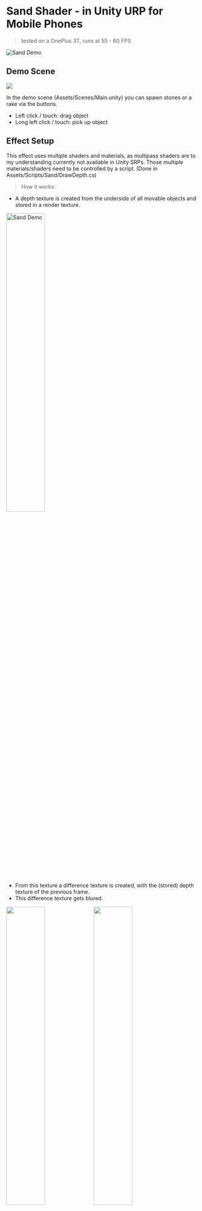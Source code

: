 


# Sand Shader - in Unity URP for Mobile Phones

> tested on a OnePlus 3T, runs at 55 - 60 FPS

<img src="https://github.com/TheodorKnab/Sand-Shader-Unity-URP-for-Mobile/blob/master/Documentation/Sand_Texture_Example.png" title="Sand Demo" alt="Sand Demo">


## Demo Scene
![](https://github.com/TheodorKnab/Sand-Shader-Unity-URP-for-Mobile/blob/master/Documentation/Sand_Demo.gif)

In the demo scene (Assets/Scenes/Main.unity) you can spawn stones or a rake via the buttons. 
* Left click / touch: drag object
* Long left click / touch: pick up object

## Effect Setup
This effect uses multiple shaders and materials, as multipass shaders are to my understanding currently not available in Unity SRPs.
Those multiple materials/shaders need to be controlled by a script. (Done in Assets/Scripts/Sand/DrawDepth.cs)
> How it works:

* A depth texture is created from the underside of all movable objects and stored in a render texture.

<img src="https://github.com/TheodorKnab/Sand-Shader-Unity-URP-for-Mobile/blob/master/Documentation/Depth_Texture.png" title="Sand Demo" alt="Sand Demo" width=45%>

* From this texture a difference texture is created, with the (stored) depth texture of the previous frame.
* This difference texture gets blured.

<img src='https://github.com/TheodorKnab/Sand-Shader-Unity-URP-for-Mobile/blob/master/Documentation/Difference_Texture.png' width=45%> <img src='https://github.com/TheodorKnab/Sand-Shader-Unity-URP-for-Mobile/blob/master/Documentation/Difference_Texture_blured.png' width = 45%>


* The blured difference texture now gets subtracted from the existing **sand depth texture**.
* The depth texture from the beginning gets added to the **sand depth texture**. 

**This texture is saved as the new sand depth texture.**

* The texture gets blured again. This texture is then used by the actual sand shader.

<img src='https://github.com/TheodorKnab/Sand-Shader-Unity-URP-for-Mobile/blob/master/Documentation/Depth_Texture_processed.png' width=45%> <img src='https://github.com/TheodorKnab/Sand-Shader-Unity-URP-for-Mobile/blob/master/Documentation/Depth_Texture_processed_blured.png' width=45%>

* The actual sand shader uses the depth map to modify the **normals** of the material. No actual displacement of the geometry happens. 
<img src="https://github.com/TheodorKnab/Sand-Shader-Unity-URP-for-Mobile/blob/master/Documentation/Sand_Texture_Example.png">

## License

[![License](http://img.shields.io/:license-mit-blue.svg?style=flat-square)](http://badges.mit-license.org)

- **[MIT license](http://opensource.org/licenses/mit-license.php)**
